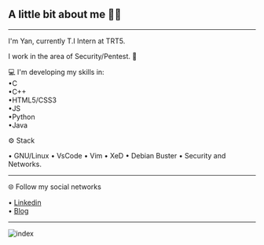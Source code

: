 
## A little bit about me 👨‍💻
---

I'm Yan, currently T.I Intern at TRT5.<br>

I work in the area of Security/Pentest. 🔰<br> 

:computer: I'm developing my skills in:<br>
•C<br> 
•C++<br> 
•HTML5/CSS3 <br> 
•JS <br> 
•Python  <br> 
•Java <br> 


:gear: Stack <br>

• GNU/Linux  • VsCode  • Vim  • XeD  • Debian Buster  • Security and Networks.

---
🌐 Follow my social networks

• [Linkedin](https://www.linkedin.com/in/yan-brasiliano/)<br> 
• [ Blog](https://hellolibre.blogspot.com/)


---
![index](https://user-images.githubusercontent.com/72168914/99657239-ac2d8200-2a3c-11eb-9187-e53870086ce6.jpeg)
